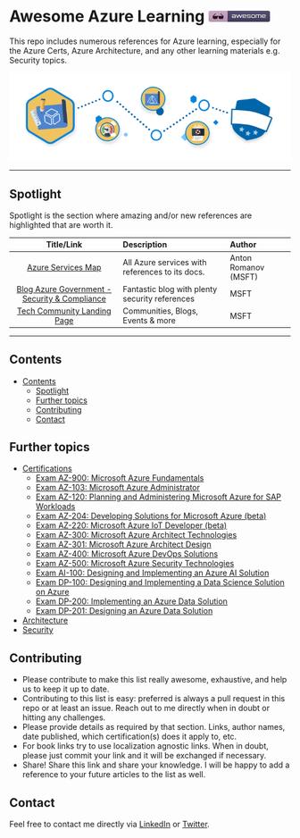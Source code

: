 # Awesome Azure Learning [![Awesome](./img/awesome.png)](https://github.com/sindresorhus/awesome)
This repo includes numerous references for Azure learning, especially for the Azure Certs, Azure Architecture, and any other learning materials e.g. Security topics.

![Learn](/img/learn.png)
______
## Spotlight
Spotlight is the section where amazing and/or new references are highlighted that are worth it.

|                                        Title/Link                                         | Description                                     | Author               |
| :---------------------------------------------------------------------------------------: | :---------------------------------------------- | :------------------- |
|                 [Azure Services Map](https://aka.ms/azure-services-map/)                  | All Azure services with references to its docs. | Anton Romanov (MSFT) |
| [Blog Azure Government - Security & Compliance](https://devblogs.microsoft.com/azuregov/) | Fantastic blog with plenty security references  | MSFT                 |
|            [Tech Community Landing Page](https://techcommunity.microsoft.com/)            | Communities, Blogs, Events & more               | MSFT                 |

______


## Contents
- [Contents](#contents)
    - [Spotlight](#spotlight)
    - [Further topics](#further-topics)
    - [Contributing](#contributing)
    - [Contact](#contact)


## Further topics
- [Certifications](certifications.md)
    - [Exam AZ-900: Microsoft Azure Fundamentals](cert_az-900.md)
    - [Exam AZ-103: Microsoft Azure Administrator](cert_az-103.md)
    - [Exam AZ-120: Planning and Administering Microsoft Azure for SAP Workloads](cert_az-120.md)
    - [Exam AZ-204: Developing Solutions for Microsoft Azure (beta)](cert_az-204.md)
    - [Exam AZ-220: Microsoft Azure IoT Developer (beta)](cert_az-220.md)
    - [Exam AZ-300: Microsoft Azure Architect Technologies](cert_az-300.md)
    - [Exam AZ-301: Microsoft Azure Architect Design](cert_az-301.md)
    - [Exam AZ-400: Microsoft Azure DevOps Solutions](cert_az-400.md)
    - [Exam AZ-500: Microsoft Azure Security Technologies](cert_az-500.md)
    - [Exam AI-100: Designing and Implementing an Azure AI Solution](cert_az-500.md)
    - [Exam DP-100: Designing and Implementing a Data Science Solution on Azure](cert_dp-100.md)
    - [Exam DP-200: Implementing an Azure Data Solution](cert_dp-200.md)
    - [Exam DP-201: Designing an Azure Data Solution](cert_dp-201.md)
- [Architecture](architecture.md)
- [Security](security.md)


## Contributing
- Please contribute to make this list really awesome, exhaustive, and help us to keep it up to date.
- Contributing to this list is easy: preferred is always a pull request in this repo or at least an issue. Reach out to me directly when in doubt or hitting any challenges.
- Please provide details as required by that section.  Links, author names, date published, which certification(s) does it apply to, etc.
- For book links try to use localization agnostic links. When in doubt, please just commit your link and it will be exchanged if necessary.
- Share! Share this link and share your knowledge. I will be happy to add a reference to your future articles to the list as well.

## Contact
Feel free to contact me directly via [LinkedIn](https://www.linkedin.com/in/daviddasneves/) or [Twitter](https://twitter.com/david_das_neves).